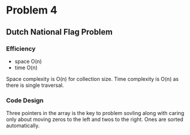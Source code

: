 # Problem 4
## Dutch National Flag Problem

### Efficiency

- space   O(n)
- time    O(n)

Space complexity is O(n) for collection size.
Time complexity is O(n) as there is single traversal.

### Code Design

Three pointers in the array is the key to problem sovling along with caring only about moving zeros to the left and twos to the right. Ones are sorted automatically.